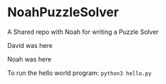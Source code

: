 # NoahPuzzleSolver
A Shared repo with Noah for writing a Puzzle Solver


David was here

Noah was here

To run the hello world program:
`python3 hello.py`
